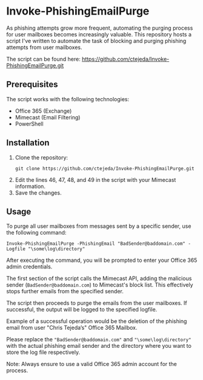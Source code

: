 # Invoke-PhishingEmailPurge

As phishing attempts grow more frequent, automating the purging process for user mailboxes becomes increasingly valuable. This repository hosts a script I've written to automate the task of blocking and purging phishing attempts from user mailboxes.

The script can be found here: https://github.com/ctejeda/Invoke-PhishingEmailPurge.git

## Prerequisites

The script works with the following technologies:

- Office 365 (Exchange)
- Mimecast (Email Filtering)
- PowerShell

## Installation

1. Clone the repository: 
    ```
    git clone https://github.com/ctejeda/Invoke-PhishingEmailPurge.git
    ```
2. Edit the lines 46, 47, 48, and 49 in the script with your Mimecast information.
3. Save the changes.

## Usage

To purge all user mailboxes from messages sent by a specific sender, use the following command:

```
Invoke-PhishingEmailPurge -PhishingEmail "BadSender@baddomain.com" -Logfile "\some\log\directory"
```

After executing the command, you will be prompted to enter your Office 365 admin credentials.

The first section of the script calls the Mimecast API, adding the malicious sender (`BadSender@baddomain.com`) to Mimecast's block list. This effectively stops further emails from the specified sender.

The script then proceeds to purge the emails from the user mailboxes. If successful, the output will be logged to the specified logfile.

Example of a successful operation would be the deletion of the phishing email from user "Chris Tejeda’s" Office 365 Mailbox.

Please replace the `"BadSender@baddomain.com"` and `"\some\log\directory"` with the actual phishing email sender and the directory where you want to store the log file respectively.

Note: Always ensure to use a valid Office 365 admin account for the process.
